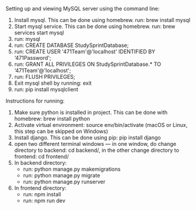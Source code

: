 Setting up and viewing MySQL server using the command line:

1. Install mysql. This can be done using homebrew. run: brew install mysql
2. Start mysql service. This can be done using homebrew. run: brew services start mysql
3. run: mysql
4. run: CREATE DATABASE StudySprintDatabase;
5. run: CREATE USER '471Team'@'localhost' IDENTIFIED BY ‘471Password';
6. run: GRANT ALL PRIVILEGES ON StudySprintDatabase.* TO ‘471Team'@'localhost';
7. run: FLUSH PRIVILEGES;
8. Exit mysql shell by running: exit
9. run: pip install mysqlclient



Instructions for running:

1. Make sure python is installed in project. This can be done with homebrew: brew install python
2. Activate virtual environment: source env/bin/activate (macOS or Linux, this step can be skipped on Windows)
3. Install django. This can be done using pip: pip install django
4. open two different terminal windows — in one window, do change directory to backend: cd backend/, in the other change
directory to frontend: cd frontend/
5. In backend directory:
   - run: python manage.py makemigrations
   - run: python manage.py migrate
   - run: python manage.py runserver
6. In frontend directory:
   - run: npm install
   - run: npm run dev
